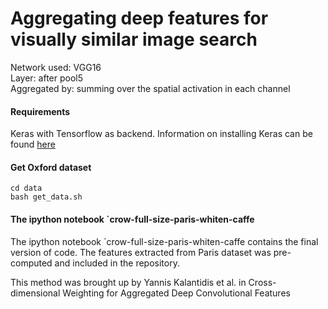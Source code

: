 # Aggregating deep features for visually similar image search

Network used: VGG16  
Layer: after pool5  
Aggregated by: summing over the spatial activation in each channel  

#### Requirements
Keras with Tensorflow as backend. Information on installing Keras can 
be found [here](https://keras.io/#installation)

#### Get Oxford dataset
```
cd data
bash get_data.sh
```

#### The ipython notebook `crow-full-size-paris-whiten-caffe
The ipython notebook `crow-full-size-paris-whiten-caffe contains the 
final version of code. The features extracted from Paris dataset was
pre-computed and included in the repository.

This method was brought up by Yannis Kalantidis et al. in 
Cross-dimensional Weighting for Aggregated Deep Convolutional Features
